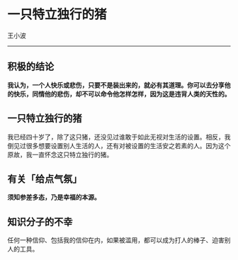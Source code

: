 # 一只特立独行的猪

王小波

---

## 积极的结论

**我认为，一个人快乐或悲伤，只要不是装出来的，就必有其道理。你可以去分享他的快乐，同情他的悲伤，却不可以命令他怎样怎样，因为这是违背人类的天性的。**

## 一只特立独行的猪

我已经四十岁了，除了这只猪，还没见过谁敢于如此无视对生活的设置。相反，我倒见过很多想要设置别人生活的人，还有对被设置的生活安之若素的人。因为这个原故，我一直怀念这只特立独行的猪。

## 有关「给点气氛」

**须知参差多态，乃是幸福的本源。**

## 知识分子的不幸

任何一种信仰、包括我的信仰在内，如果被滥用，都可以成为打人的棒子、迫害别人的工具。
